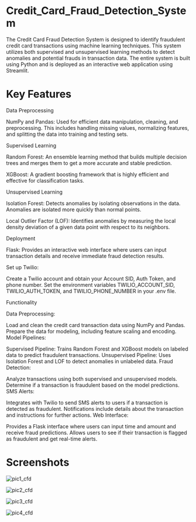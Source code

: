 # Credit_Card_Fraud_Detection_System

The Credit Card Fraud Detection System is designed to identify fraudulent credit card transactions using machine learning techniques. This system utilizes both supervised and unsupervised learning methods to detect anomalies and potential frauds in transaction data. The entire system is built using Python and is deployed as an interactive web application using Streamlit.

# Key Features

Data Preprocessing

NumPy and Pandas: Used for efficient data manipulation, cleaning, and preprocessing. This includes handling missing values, normalizing features, and splitting the data into training and testing sets.

Supervised Learning

Random Forest: An ensemble learning method that builds multiple decision trees and merges them to get a more accurate and stable prediction.

XGBoost: A gradient boosting framework that is highly efficient and effective for classification tasks.

Unsupervised Learning

Isolation Forest: Detects anomalies by isolating observations in the data. Anomalies are isolated more quickly than normal points.

Local Outlier Factor (LOF): Identifies anomalies by measuring the local density deviation of a given data point with respect to its neighbors.

Deployment

Flask: Provides an interactive web interface where users can input transaction details and receive immediate fraud detection results.

Set up Twilio:

Create a Twilio account and obtain your Account SID, Auth Token, and phone number.
Set the environment variables TWILIO_ACCOUNT_SID, TWILIO_AUTH_TOKEN, and TWILIO_PHONE_NUMBER in your .env file.

Functionality

Data Preprocessing:

Load and clean the credit card transaction data using NumPy and Pandas.
Prepare the data for modeling, including feature scaling and encoding.
Model Pipelines:

Supervised Pipeline: Trains Random Forest and XGBoost models on labeled data to predict fraudulent transactions.
Unsupervised Pipeline: Uses Isolation Forest and LOF to detect anomalies in unlabeled data.
Fraud Detection:

Analyze transactions using both supervised and unsupervised models.
Determine if a transaction is fraudulent based on the model predictions.
SMS Alerts:

Integrates with Twilio to send SMS alerts to users if a transaction is detected as fraudulent.
Notifications include details about the transaction and instructions for further actions.
Web Interface:

Provides a Flask interface where users can input time and amount and receive fraud predictions.
Allows users to see if their transaction is flagged as fraudulent and get real-time alerts.

# Screenshots

![pic1_cfd](https://github.com/user-attachments/assets/2e2a20c2-015d-46c1-854f-470598fa5b32)


![pic2_cfd](https://github.com/user-attachments/assets/3df444e1-2c0e-4ebd-bc2a-29c0a5ce9318)



![pic3_cfd](https://github.com/user-attachments/assets/a5010442-a9a6-45ca-87e9-3a0567f7d6cf)


![pic4_cfd](https://github.com/user-attachments/assets/d4a6995a-0ae4-4730-9235-a372a0da09f0)
